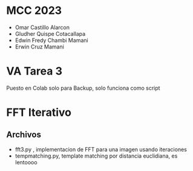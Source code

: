 # MCC 2023
 - Omar Castillo Alarcon
 - Gludher Quispe Cotacallapa
 - Edwin Fredy Chambi Mamani
 - Erwin Cruz Mamani
# VA Tarea 3
Puesto en Colab solo para Backup, solo funciona como script
# FFT Iterativo
## Archivos
- fft3.py , implementacion de FFT para una imagen usando iteraciones
- tempmatching.py, template matching por distancia euclidiana, es lentoooo

